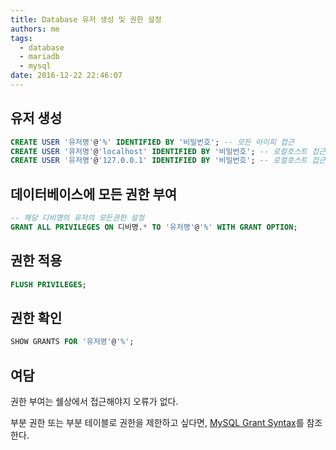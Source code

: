 ```yaml
---
title: Database 유저 생성 및 권한 설정
authors: me
tags:
  - database
  - mariadb
  - mysql
date: 2016-12-22 22:46:07
---
```


## 유저 생성

```sql
CREATE USER '유저명'@'%' IDENTIFIED BY '비밀번호'; -- 모든 아이피 접근
CREATE USER '유저명'@'localhost' IDENTIFIED BY '비밀번호'; -- 로컬호스트 접근
CREATE USER '유저명'@'127.0.0.1' IDENTIFIED BY '비밀번호'; -- 로컬호스트 접근
```

## 데이터베이스에 모든 권한 부여

```sql
-- 해당 디비명의 유저의 모든권한 설정
GRANT ALL PRIVILEGES ON 디비명.* TO '유저명'@'%' WITH GRANT OPTION;
```

## 권한 적용

```sql
FLUSH PRIVILEGES;
```

## 권한 확인

```sql
SHOW GRANTS FOR '유저명'@'%';
```

## 여담

권한 부여는 쉘상에서 접근해야지 오류가 없다.

부분 권한 또는 부분 테이블로 권한을 제한하고 싶다면, [MySQL Grant Syntax](http://dev.mysql.com/doc/refman/5.7/en/grant.html)를 참조한다.
